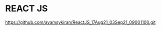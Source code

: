 REACT JS
===========================================================================
https://github.com/avamsykiran/ReactJS_17Aug21_03Sep21_09001100.git

